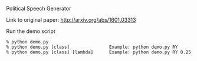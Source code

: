 Political Speech Generator

Link to original paper: http://arxiv.org/abs/1601.03313

Run the demo script
```
% python demo.py
% python demo.py [class]               Example: python demo.py RY
% python demo.py [class] [lambda]      Example: python demo.py RY 0.25
```
